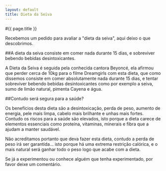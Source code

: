 ```yaml
---
layout: default
title: Dieta da Seiva
---
```


#{{ page.title }}

Recebemos um pedido para avaliar a "dieta da seiva", aqui deixo o que descobrimos.

##A dieta da seiva consiste em comer nada durante 15 dias, e sobreviver bebendo bebidas desintoxicantes.

A Dieta da Seiva é seguida pela conhecida cantora Beyoncé, ela afirmou que perder cerca de 10kg para o filme Dreamgirls com esta dieta, que como dissemos consiste em comer absolutamente nada durante 15 dias, e tentar sobreviver bebendo bebidas desintoxicantes como por exemplo a seiva, sumo de limão natural, pimenta Cayena e água.

##Contudo será segura para a saúde?

Os benefícios desta dieta são a desintoxicação, perda de peso, aumento de energia, pele mais limpa, cabelo mais brilhante e unhas mais fortes. Contudo os riscos para a saúde são elevados, isto porque a dieta carece de elementos essenciais como proteína, vitaminas, minerais e fibra que a ajudam a manter saudável.

Não acreditamos portanto que deva fazer esta dieta, contudo a perda de peso irá ser garantida... isto porque há uma extrema restrição calórica, e o mais natural será ganhar todo o peso logo que acabe com a dieta.

Se já a experimentou ou conhece alguém que tenha experimentado, por favor deixe um comentário.
